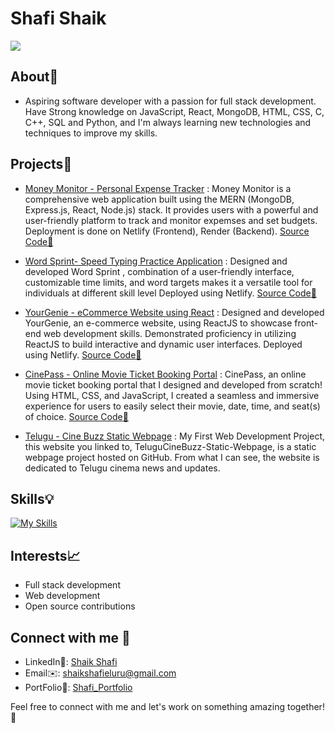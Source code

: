 # Shafi Shaik

![](https://komarev.com/ghpvc/?username=shafi099)
## About:ocean:

- Aspiring software developer with a passion for full stack development. Have Strong knowledge on JavaScript, React, MongoDB, HTML, CSS, C, C++, SQL and Python, and I'm always learning new technologies and techniques to improve my skills. 

## Projects:wrench:

- [Money Monitor - Personal Expense Tracker](https://moneytracker-mern.netlify.app/) : Money Monitor is a comprehensive web application built using the MERN (MongoDB, Express.js, React, Node.js) stack. It provides users with a powerful and user-friendly platform to track and monitor expemses and set budgets. Deployment is done on Netlify (Frontend), Render (Backend). [Source Code:link:](https://github.com/shafi099/MoneyTracker)

- [Word Sprint- Speed Typing Practice Application](https://word-sprint.netlify.app/) : Designed and developed Word Sprint , combination of a user-friendly interface, customizable time limits, and word targets makes it a versatile tool for individuals at different skill level Deployed using Netlify. [Source Code:link:](https://github.com/shafi099/Touch-Typing-Practice-Application)

- [YourGenie - eCommerce Website using React](https://your-genie.netlify.app/) : Designed and developed YourGenie, an e-commerce website, using ReactJS to showcase front-end web development skills. Demonstrated proficiency in utilizing ReactJS to build interactive and dynamic user interfaces.  Deployed using Netlify. [Source Code:link:](https://github.com/shafi099/YourGenie.com)

- [CinePass - Online Movie Ticket Booking Portal](https://shafi099.github.io/CinePass/) : CinePass, an online movie ticket booking portal that I designed and developed from scratch! Using HTML, CSS, and JavaScript, I created a seamless and immersive experience for users to easily select their movie, date, time, and seat(s) of choice. [Source Code:link:](https://github.com/shafi099/CinePass)

- [Telugu - Cine Buzz Static Webpage](https://shafi099.github.io/TeluguCineBuzz-Static-Webpage.github.io/) :  My First Web Development Project, this website you linked to, TeluguCineBuzz-Static-Webpage, is a static webpage project hosted on GitHub. From what I can see, the website is dedicated to Telugu cinema news and updates.

## Skills:bulb:

[![My Skills](https://skillicons.dev/icons?i=js,html,css,react,mongodb,py,c,cpp,mysql,ps)](https://skillicons.dev)

## Interests:chart_with_upwards_trend:

- Full stack development
- Web development
- Open source contributions

## Connect with me :pushpin:

- LinkedIn:wave:: [Shaik Shafi](https://www.linkedin.com/in/shaik-shafi-eluru/)
- Email:envelope:: [shaikshafieluru@gmail.com](mailto:shaikshafieluru@gmail.com)
- PortFolio:link:: [Shafi_Portfolio](https://shafi-portfolio.netlify.app/)

Feel free to connect with me and let's work on something amazing together! :raising_hand:
